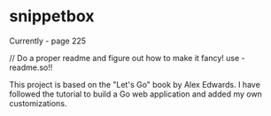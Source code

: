 # snippetbox

 Currently - page 225

 // Do a proper readme and figure out how to make it fancy! use - readme.so!!

This project is based on the "Let's Go" book by Alex Edwards. 
I have followed the tutorial to build a Go web application and added my own customizations.
